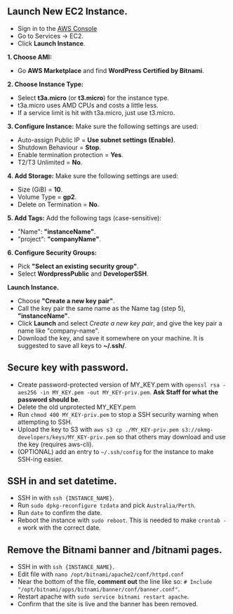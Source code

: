 ## Launch New EC2 Instance.

- Sign in to the [AWS Console](https://aws.amazon.com/console/)
- Go to Services -> EC2.
- Click **Launch Instance**.

**1. Choose AMI:**
- Go **AWS Marketplace** and find **WordPress Certified by Bitnami**.

**2. Choose Instance Type:**
- Select **t3a.micro** (or **t3.micro**) for the instance type.
- t3a.micro uses AMD CPUs and costs a little less.
- If a service limit is hit with t3a.micro, just use t3.micro.

**3. Configure Instance:**
Make sure the following settings are used:
- Auto-assign Public IP = **Use subnet settings (Enable)**.
- Shutdown Behaviour = **Stop**.
- Enable termination protection = **Yes**.
- T2/T3 Unlimited = **No**.

**4. Add Storage:**
Make sure the following settings are used:
- Size (GiB) = **10**.
- Volume Type = **gp2**.
- Delete on Termination = **No**.

**5. Add Tags:**
Add the following tags (case-sensitive):
- "Name": **"instanceName"**.
- "project": **"companyName"**.

**6. Configure Security Groups:**
- Pick **"Select an existing security group"**.
- Select **WordpressPublic** and **DeveloperSSH**.

**Launch Instance.**
- Choose **"Create a new key pair"**.
- Call the key pair the same name as the Name tag (step 5), **"instanceName"**.
- Click **Launch** and select _Create a new key pair_, and give the key pair a name like "company-name".
- Download the key, and save it somewhere on your machine. It is suggested to save all keys to **~/.ssh/**.

## Secure key with password.
- Create password-protected version of MY_KEY.pem with `openssl rsa -aes256 -in MY_KEY.pem -out MY_KEY-priv.pem`. **Ask Staff for what the password should be**.
- Delete the old unprotected MY_KEY.pem
- Run `chmod 400 MY_KEY-priv.pem` to stop a SSH security warning when attempting to SSH.
- Upload the key to S3 with `aws s3 cp ./MY_KEY-priv.pem s3://okmg-developers/keys/MY_KEY-priv.pem` so that others may download and use the key (requires aws-cli).
- (OPTIONAL) add an entry to `~/.ssh/config` for the instance to make SSH-ing easier.

## SSH in and set datetime.
- SSH in with `ssh {INSTANCE_NAME}`.
- Run `sudo dpkg-reconfigure tzdata` and pick `Australia/Perth`.
- Run `date` to confirm the date.
- Reboot the instance with `sudo reboot`. This is needed to make `crontab -e` work with the correct date.

## Remove the Bitnami banner and /bitnami pages.
- SSH in with `ssh {INSTANCE_NAME}`.
- Edit file with `nano /opt/bitnami/apache2/conf/httpd.conf`
- Near the bottom of the file, **comment out** the line like so: `# Include "/opt/bitnami/apps/bitnami/banner/conf/banner.conf"`.
- Restart apache with `sudo service bitnami restart apache`.
- Confirm that the site is live and the banner has been removed.
